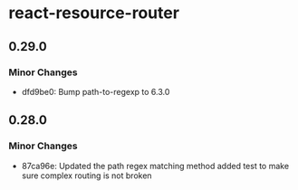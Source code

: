 # react-resource-router

## 0.29.0

### Minor Changes

- dfd9be0: Bump path-to-regexp to 6.3.0

## 0.28.0

### Minor Changes

- 87ca96e: Updated the path regex matching method added test to make sure complex routing is not broken
